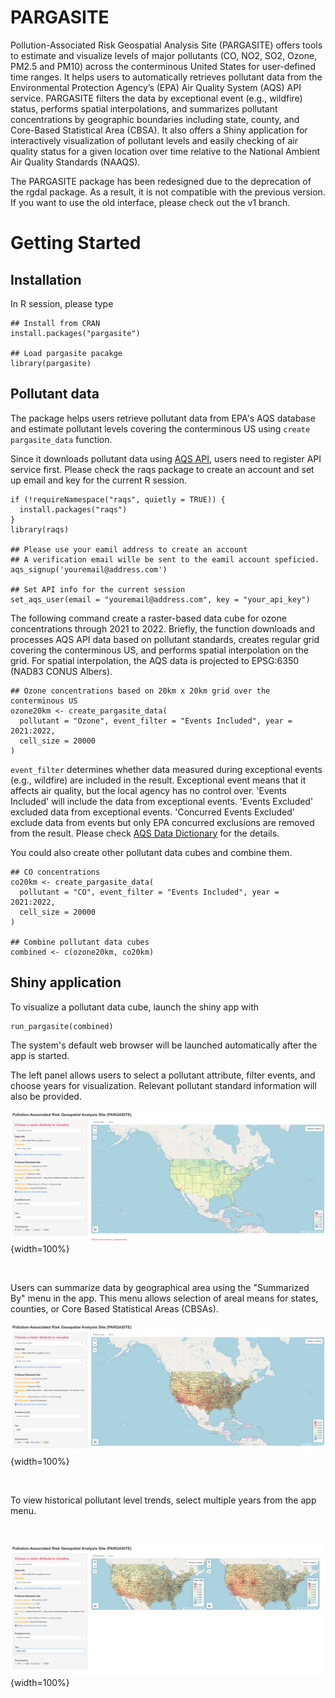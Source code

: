 # PARGASITE

Pollution-Associated Risk Geospatial Analysis Site (PARGASITE) offers tools to
estimate and visualize levels of major pollutants (CO, NO2, SO2, Ozone, PM2.5
and PM10) across the conterminous United States for user-defined time ranges. It
helps users to automatically retrieves pollutant data from the Environmental
Protection Agency’s (EPA) Air Quality System (AQS) API service. PARGASITE
filters the data by exceptional event (e.g., wildfire) status, performs spatial
interpolations, and summarizes pollutant concentrations by geographic boundaries
including state, county, and Core-Based Statistical Area (CBSA). It also offers
a Shiny application for interactively visualization of pollutant levels and
easily checking of air quality status for a given location over time relative to
the National Ambient Air Quality Standards (NAAQS).

The PARGASITE package has been redesigned due to the deprecation of the rgdal
package. As a result, it is not compatible with the previous version. If you
want to use the old interface, please check out the v1 branch.

# Getting Started

## Installation

In R session, please type

```{r setup}
## Install from CRAN
install.packages("pargasite")

## Load pargasite pacakge
library(pargasite)
```

## Pollutant data

The package helps users retrieve pollutant data from EPA's AQS database and
estimate pollutant levels covering the conterminous US using `create
pargasite_data` function.

Since it downloads pollutant data using [AQS
API](https://aqs.epa.gov/aqsweb/documents/data_api.html), users need to register
API service first. Please check the raqs package to create an account and set up
email and key for the current R session.

```{r api service}
if (!requireNamespace("raqs", quietly = TRUE)) {
  install.packages("raqs")
}
library(raqs)

## Please use your eamil address to create an account
## A verification email wille be sent to the eamil account speficied.
aqs_signup('youremail@address.com')

## Set API info for the current session
set_aqs_user(email = "youremail@address.com", key = "your_api_key")
```

The following command create a raster-based data cube for ozone concentrations
through 2021 to 2022. Briefly, the function downloads and processes AQS API data
based on pollutant standards, creates regular grid covering the conterminous US,
and performs spatial interpolation on the grid. For spatial interpolation, the
AQS data is projected to EPSG:6350 (NAD83 CONUS Albers).

```{r create pargasite data}
## Ozone concentrations based on 20km x 20km grid over the conterminous US
ozone20km <- create_pargasite_data(
  pollutant = "Ozone", event_filter = "Events Included", year = 2021:2022,
  cell_size = 20000
)
```

`event_filter` determines whether data measured during exceptional events (e.g.,
wildfire) are included in the result. Exceptional event means that it affects
air quality, but the local agency has no control over. 'Events Included' will
include the data from exceptional events. 'Events Excluded' excluded data from
exceptional events. 'Concurred Events Excluded' exclude data from events but
only EPA concurred exclusions are removed from the result. Please check [AQS
Data Dictionary](https://aqs.epa.gov/aqsweb/documents/AQS_Data_Dictionary.html)
for the details.

You could also create other pollutant data cubes and combine them.

```{r combine data cubes}
## CO concentrations
co20km <- create_pargasite_data(
  pollutant = "CO", event_filter = "Events Included", year = 2021:2022,
  cell_size = 20000
)

## Combine pollutant data cubes
combined <- c(ozone20km, co20km)
```

## Shiny application

To visualize a pollutant data cube, launch the shiny app with

```{r, launch shiny app}
run_pargasite(combined)
```
The system's default web browser will be launched automatically after the app is
started.

The left panel allows users to select a pollutant attribute, filter events, and
choose years for visualization. Relevant pollutant standard information will
also be provided.

![](vignettes/pargasite1.png){width=100%}

<br/>

Users can summarize data by geographical area using the "Summarized By" menu in
the app. This menu allows selection of areal means for states, counties, or Core
Based Statistical Areas (CBSAs).

![](vignettes/pargasite2.png){width=100%}

<br/>

To view historical pollutant level trends, select multiple years from the app
menu.

<br/>

![](vignettes/pargasite3.png){width=100%}
